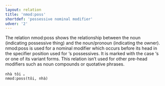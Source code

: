 ```yaml
---
layout: relation
title: 'nmod:poss'
shortdef: 'possessive nominal modifier'
udver: '2'
---
```


The relation nmod:poss shows the relationship between the noun (indicating possessive thing) and the noun/pronoun (indicating the owner). nmod:poss is used for a nominal modifier which occurs before its head in the specifier position used for ‘s possessives. It is marked with the case ‘s or one of its variant forms. This relation isn’t used for other pre-head modifiers such as noun compounds or quotative phrases.

~~~ sdparse
nhà tôi 。
nmod:poss(tôi, nhà)
~~~

<!-- Interlanguage links updated Út 9. května 2023, 20:04:21 CEST -->
